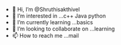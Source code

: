 - 👋 Hi, I’m @Shruthisakthivel
- 👀 I’m interested in ...c++ Java python 
- 🌱 I’m currently learning ...basics
- 💞️ I’m looking to collaborate on ...learning 
- 📫 How to reach me ...mail

<!---
Shruthisakthivel/Shruthisakthivel is a ✨ special ✨ repository because its `README.md` (this file) appears on your GitHub profile.
You can click the Preview link to take a look at your changes.
--->
